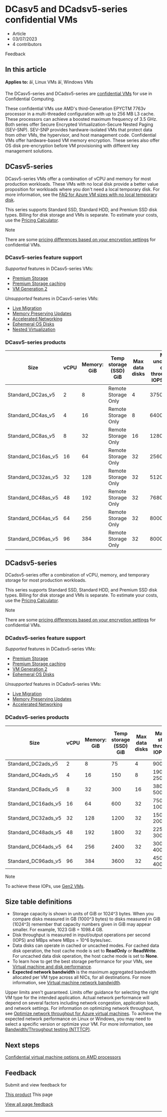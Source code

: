 # DCasv5 and DCadsv5-series confidential VMs

* Article
* 03/07/2023
* 4 contributors

Feedback

## In this article

**Applies to:** âï¸ Linux VMs âï¸ Windows VMs

The DCasv5-series and DCadsv5-series are [confidential VMs](../confidential-computing/confidential-vm-overview) for use in Confidential Computing.

These confidential VMs use AMD's third-Generation EPYCTM 7763v processor in a multi-threaded configuration with up to 256 MB L3 cache. These processors can achieve a boosted maximum frequency of 3.5 GHz. Both series offer Secure Encrypted Virtualization-Secure Nested Paging (SEV-SNP). SEV-SNP provides hardware-isolated VMs that protect data from other VMs, the hypervisor, and host management code. Confidential VMs offer hardware-based VM memory encryption. These series also offer OS disk pre-encryption before VM provisioning with different key management solutions.

## DCasv5-series

DCasv5-series VMs offer a combination of vCPU and memory for most production workloads. These VMs with no local disk provide a better value proposition for workloads where you don't need a local temporary disk. For more information, see the [FAQ for Azure VM sizes with no local temporary disk](azure-vms-no-temp-disk).

This series supports Standard SSD, Standard HDD, and Premium SSD disk types. Billing for disk storage and VMs is separate. To estimate your costs, use the [Pricing Calculator](https://azure.microsoft.com/pricing/calculator/).

Note

There are some [pricing differences based on your encryption settings](../confidential-computing/confidential-vm-overview#encryption-pricing-differences) for confidential VMs.

### DCasv5-series feature support

*Supported* features in DCasv5-series VMs:

* [Premium Storage](premium-storage-performance)
* [Premium Storage caching](premium-storage-performance)
* [VM Generation 2](generation-2)

*Unsupported* features in DCasv5-series VMs:

* [Live Migration](maintenance-and-updates)
* [Memory Preserving Updates](maintenance-and-updates)
* [Accelerated Networking](../virtual-network/create-vm-accelerated-networking-cli)
* [Ephemeral OS Disks](ephemeral-os-disks)
* [Nested Virtualization](/en-us/virtualization/hyper-v-on-windows/user-guide/nested-virtualization)

### DCasv5-series products

| Size | vCPU | Memory: GiB | Temp storage (SSD) GiB | Max data disks | Max uncached disk throughput: IOPS/MBps | Max NICs |
| --- | --- | --- | --- | --- | --- | --- |
| Standard\_DC2as\_v5 | 2 | 8 | Remote Storage Only | 4 | 3750/82 | 2 |
| Standard\_DC4as\_v5 | 4 | 16 | Remote Storage Only | 8 | 6400/144 | 2 |
| Standard\_DC8as\_v5 | 8 | 32 | Remote Storage Only | 16 | 12800/200 | 4 |
| Standard\_DC16as\_v5 | 16 | 64 | Remote Storage Only | 32 | 25600/384 | 4 |
| Standard\_DC32as\_v5 | 32 | 128 | Remote Storage Only | 32 | 51200/768 | 8 |
| Standard\_DC48as\_v5 | 48 | 192 | Remote Storage Only | 32 | 76800/1152 | 8 |
| Standard\_DC64as\_v5 | 64 | 256 | Remote Storage Only | 32 | 80000/1200 | 8 |
| Standard\_DC96as\_v5 | 96 | 384 | Remote Storage Only | 32 | 80000/1600 | 8 |

## DCadsv5-series

DCadsv5-series offer a combination of vCPU, memory, and temporary storage for most production workloads.

This series supports Standard SSD, Standard HDD, and Premium SSD disk types. Billing for disk storage and VMs is separate. To estimate your costs, use the [Pricing Calculator](https://azure.microsoft.com/pricing/calculator/).

Note

There are some [pricing differences based on your encryption settings](../confidential-computing/confidential-vm-overview#encryption-pricing-differences) for confidential VMs.

### DCadsv5-series feature support

*Supported* features in DCadsv5-series VMs:

* [Premium Storage](premium-storage-performance)
* [Premium Storage caching](premium-storage-performance)
* [VM Generation 2](generation-2)
* [Ephemeral OS Disks](ephemeral-os-disks)

*Unsupported* features in DCadsv5-series VMs:

* [Live Migration](maintenance-and-updates)
* [Memory Preserving Updates](maintenance-and-updates)
* [Accelerated Networking](../virtual-network/create-vm-accelerated-networking-cli)

### DCadsv5-series products

| Size | vCPU | Memory: GiB | Temp storage (SSD) GiB | Max data disks | Max temp storage throughput: IOPS/MBps | Max uncached disk throughput: IOPS/MBps | Max NICs |
| --- | --- | --- | --- | --- | --- | --- | --- |
| Standard\_DC2ads\_v5 | 2 | 8 | 75 | 4 | 9000 / 125 | 3750/82 | 2 |
| Standard\_DC4ads\_v5 | 4 | 16 | 150 | 8 | 19000 / 250 | 6400/144 | 2 |
| Standard\_DC8ads\_v5 | 8 | 32 | 300 | 16 | 38000 / 500 | 12800/200 | 4 |
| Standard\_DC16ads\_v5 | 16 | 64 | 600 | 32 | 75000 / 1000 | 25600/384 | 4 |
| Standard\_DC32ads\_v5 | 32 | 128 | 1200 | 32 | 150000 / 2000 | 51200/768 | 8 |
| Standard\_DC48ads\_v5 | 48 | 192 | 1800 | 32 | 225000 / 3000 | 76800/1152 | 8 |
| Standard\_DC64ads\_v5 | 64 | 256 | 2400 | 32 | 300000 / 4000 | 80000/1200 | 8 |
| Standard\_DC96ads\_v5 | 96 | 384 | 3600 | 32 | 450000 / 4000 | 80000/1600 | 8 |

Note

To achieve these IOPs, use [Gen2 VMs](generation-2).

## Size table definitions

* Storage capacity is shown in units of GiB or 1024^3 bytes. When you compare disks measured in GB (1000^3 bytes) to disks measured in GiB (1024^3) remember that capacity numbers given in GiB may appear smaller. For example, 1023 GiB = 1098.4 GB.
* Disk throughput is measured in input/output operations per second (IOPS) and MBps where MBps = 10^6 bytes/sec.
* Data disks can operate in cached or uncached modes. For cached data disk operation, the host cache mode is set to **ReadOnly** or **ReadWrite**. For uncached data disk operation, the host cache mode is set to **None**.
* To learn how to get the best storage performance for your VMs, see [Virtual machine and disk performance](disks-performance).
* **Expected network bandwidth** is the maximum aggregated bandwidth allocated per VM type across all NICs, for all destinations. For more information, see [Virtual machine network bandwidth](../virtual-network/virtual-machine-network-throughput).

Upper limits aren't guaranteed. Limits offer guidance for selecting the right VM type for the intended application. Actual network performance will depend on several factors including network congestion, application loads, and network settings. For information on optimizing network throughput, see [Optimize network throughput for Azure virtual machines](../virtual-network/virtual-network-optimize-network-bandwidth). To achieve the expected network performance on Linux or Windows, you may need to select a specific version or optimize your VM. For more information, see [Bandwidth/Throughput testing (NTTTCP)](../virtual-network/virtual-network-bandwidth-testing).

## Next steps

[Confidential virtual machine options on AMD processors](../confidential-computing/virtual-machine-solutions-amd)

## Feedback

Submit and view feedback for

[This product](https://feedback.azure.com/d365community/forum/ec2f1827-be25-ec11-b6e6-000d3a4f0f1c)
This page

[View all page feedback](https://github.com/MicrosoftDocs/azure-docs/issues)

---
